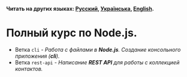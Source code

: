 **Читать на других языках: [Русский](README.md),
[Українська](README.ua.md), [English](README.en.md).**

# Полный курс по Node.js.

- Ветка `cli` - *Работа с файлами в **Node.js**. Создание консольного приложения (**cli**).*
- Ветка `rest-api` - *Написание **REST API** для работы с коллекцией контактов.*